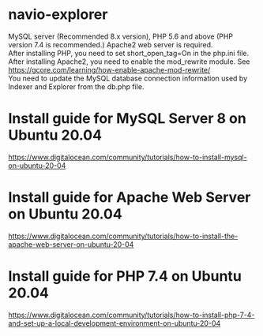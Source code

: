 # navio-explorer

MySQL server (Recommended 8.x version), PHP 5.6 and above (PHP version 7.4 is recommended.) Apache2 web server is required.<br/>
After installing PHP, you need to set short_open_tag=On in the php.ini file.<br/>
After installing Apache2, you need to enable the mod_rewrite module. See https://gcore.com/learning/how-enable-apache-mod-rewrite/<br/>
You need to update the MySQL database connection information used by Indexer and Explorer from the db.php file.<br/>

# Install guide for MySQL Server 8 on Ubuntu 20.04

https://www.digitalocean.com/community/tutorials/how-to-install-mysql-on-ubuntu-20-04

# Install guide for Apache Web Server on Ubuntu 20.04

https://www.digitalocean.com/community/tutorials/how-to-install-the-apache-web-server-on-ubuntu-20-04

# Install guide for PHP 7.4 on Ubuntu 20.04

https://www.digitalocean.com/community/tutorials/how-to-install-php-7-4-and-set-up-a-local-development-environment-on-ubuntu-20-04
